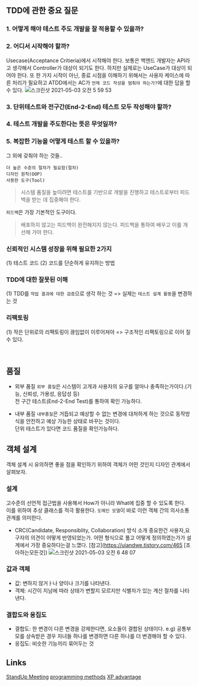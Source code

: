 ## TDD에 관한 중요 질문


### 1. 어떻게 해야 테스트 주도 개발을 잘 적용할 수 있을까?


### 2. 어디서 시작해야 할까?
Usecase(Acceptance Critieria)에서 시작해야 한다. 보통은 백엔드 개발자는 API라고 생각해서 Controller가 대상이 되기도 한다. 하지만 실제로는 UseCase가 대상이 되어야 한다.
또 한 가지 시작이 아닌, 종료 시점을 이해하기 위해서는 사용자 케이스에 따른 처리가 필요하고 ATDD에서는 AC가 `언제 코드 작성을 멈춰야 하는가?`에 대한 답을 할 수 있다. 
![스크린샷 2021-05-03 오전 5 59 53](https://user-images.githubusercontent.com/10345220/116827601-cf0bb700-abd4-11eb-8c92-8c8e0923efd7.png)



### 3. 단위테스트와 전구간(End-2-End) 테스트 모두 작성해야 할까?

### 4. 테스트 개발을 주도한다는 뜻은 무엇일까?

### 5. 복잡한 기능을 어떻게 테스트 할 수 있을까?



그 외에 갖춰야 하는 것들..
```
더 높은 수준의 절차가 필요함(절차)
디자인 원칙(OOP)
사용한 도구(Tool)
```

> 시스템 품질을 높이려면 테스트를 기반으로 개발을 진행하고 테스트로부터 피드백을 받는 데 집중해야 한다.

`피드백`은 가장 기본적인 도구이다.
> 배포하지 않고는 피드백이 완전해지지 않는다. 피드백을 통하여 배우고 이를 개선해 가야 한다.


### 신뢰적인 시스템 성장을 위해 필요한 2가지

(1) 테스트 코드
(2) 코드를 단순하게 유지하는 방법


### TDD에 대한 잘못된 이해

(1) TDD를 `작업 결과에 대한 검증`으로 생각 하는 것 => 실제는 `테스트 설계 활동`을 변경하는 것

### 리팩토링

(1) 작은 단위로의 리팩토링이 끊임없이 이루어져야 => 구조적인 리팩토링으로 이어 질 수 있다.

<br/>

## 품질

- 외부 품질
`외부 품질`은 시스템이 고개과 사용자의 요구를 얼마나 충족하는가이다.(기능, 신뢰성, 가용성, 응답성 등) <br/>
전 구간 테스트(End-2-End Test)를 통하여 확인 가능하다. 


- 내부 품질
`내부품질`은 거듭되고 예상할 수 없는 변경에 대처하게 하는 것으로 동작방식을 안전하고 예상 가능한 상태로 바꾸는 것이다. <br/>
단위 테스트가 있다면 코드 품질을 확인가능하다.




## 객체 설계
객체 설계 시 유의하면 좋을 점을 확인하기 위하여 객체가 어떤 것인지 디자인 관계에서 살펴보자.

### 설계
고수준의 선언적 접근법을 사용해서 How가 아니라 What에 집중 할 수 있도록 한다. <br/>
이를 위하여 추상 클래스를 적극 활용한다. `도메인 모델`이 바로 이런 객체 간의 의사소통 관계를 의미한다.

- CRC(Candidate, Responsiblity, Collaboration) 방식 소개
중요한건 사용자,요구자의 의견이 어떻게 반영되었는가. 어떤 형식으로 풀고 어떻게 정의하였는가가 설계에서 가장 중요하다는걸 느꼈다. [참고](https://uiandwe.tistory.com/465 [조아하는모든것])
![스크린샷 2021-05-03 오전 6 48 07](https://user-images.githubusercontent.com/10345220/116828740-87d4f480-abdb-11eb-8f74-cb894dfa1c8e.png)


### 값과 객체
- 값: 변하지 않거ㅏ나 양이나 크기를 나타낸다.
- 객체: 시간이 지남에 따라 상태가 변할지 모르지만 식별자가 있는 계산 절차를 나타낸다.


### 결합도와 응집도
- 결합도: 한 변경이 다른 변경을 강제한다면, 요소들이 결합된 상태이다. e.g) 공통부모를 상속받은 경우 자녀들 하나를 변경하면 다른 하나를 더 변경해야 할 수 있다.
- 응집도: 비슷한 기능끼리 묶어두는 것 



## Links
[StandUp Meeting](https://martinfowler.com/articles/itsNotJustStandingUp.html)
[programming methods](https://medium.com/@filzahafidzahf5/sdlc-waterfall-agile-extreme-programming-methods-88eda4de6858)
[XP advantage](https://www.altexsoft.com/blog/business/extreme-programming-values-principles-and-practices/)
